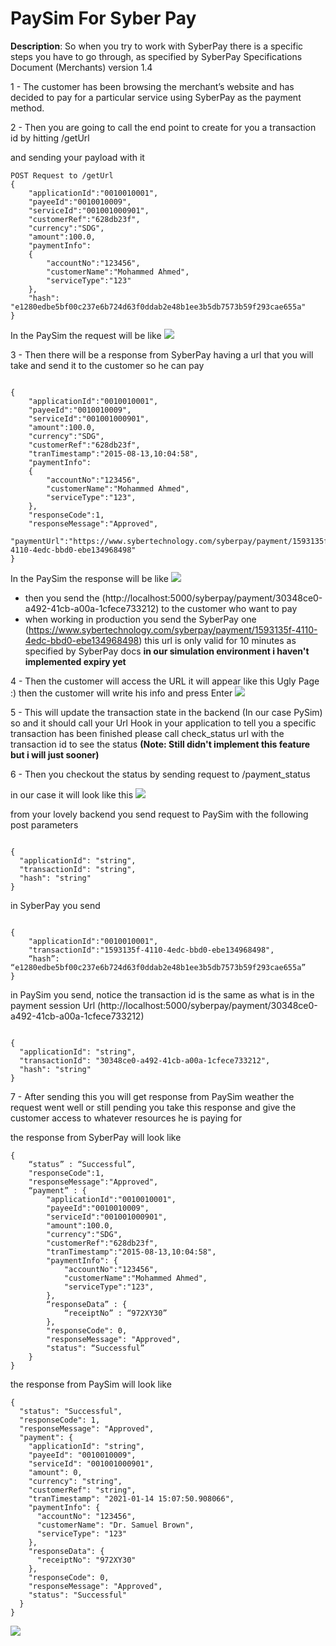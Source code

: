 # PaySim For Syber Pay

**Description**:  So when you try to work with SyberPay there is a specific 
steps you have to go through, as specified by SyberPay Specifications Document
(Merchants) version 1.4

 
1 - The customer has been browsing the merchant’s website and has decided to
pay for a particular service using SyberPay as the payment method.

2 - Then you are going to call the end point to create for you a transaction id
by hitting /getUrl

and sending your payload with it
```
POST Request to /getUrl
{
    "applicationId":"0010010001",
    "payeeId":"0010010009",
    "serviceId":"001001000901",
    "customerRef":"628db23f",
    "currency":"SDG",
    "amount":100.0,
    "paymentInfo":
    {
        "accountNo":"123456",
        "customerName":"Mohammed Ahmed",
        "serviceType":"123"
    },
    "hash": "e1280edbe5bf00c237e6b724d63f0ddab2e48b1ee3b5db7573b59f293cae655a"
}
```
In the PaySim the request will be like
![](./assets/getUrl.png)

3 - Then there will be a response from SyberPay having a url that you will
take and send it to the customer so he can pay 

```

{
    "applicationId":"0010010001",
    "payeeId":"0010010009",
    "serviceId":"001001000901",
    "amount":100.0,
    "currency":"SDG",
    "customerRef":"628db23f",
    "tranTimestamp":"2015-08-13,10:04:58",
    "paymentInfo":
    {
        "accountNo":"123456",
        "customerName":"Mohammed Ahmed",
        "serviceType":"123",
    },
    "responseCode":1,
    "responseMessage":"Approved",
    "paymentUrl":"https://www.sybertechnology.com/syberpay/payment/1593135f-4110-4edc-bbd0-ebe134968498"
}

```
In the PaySim the response will be like
![](./assets/getUrl__response.png)

- then you send the (http://localhost:5000/syberpay/payment/30348ce0-a492-41cb-a00a-1cfece733212) to the 
customer who want to pay
- when working in production you send the SyberPay one 
(https://www.sybertechnology.com/syberpay/payment/1593135f-4110-4edc-bbd0-ebe134968498)
this url is only valid for 10 minutes as specified by SyberPay docs 
**in our simulation environment i haven't implemented expiry yet**

4 - Then the customer will access the URL it will appear like this Ugly Page :)
then the customer will write his info and press Enter
![](./assets/getUrl__response.png)

5 - This will update the transaction state in the backend (In our case PySim) so
and it should call your Url Hook in your application to tell you a specific transaction
has been finished please call check_status url with the transaction id to
see the status **(Note: Still didn't implement this feature but i will just sooner)**

6 - Then you checkout the status by sending request to /payment_status

in our case it will look like this
![](./assets/payment_status_url.png)

from your lovely backend you send request to PaySim with the following post 
parameters

```

{
  "applicationId": "string",
  "transactionId": "string",
  "hash": "string"
}

```

in SyberPay you send 

```

{
    "applicationId":"0010010001",
    "transactionId":"1593135f-4110-4edc-bbd0-ebe134968498",
    “hash”: “e1280edbe5bf00c237e6b724d63f0ddab2e48b1ee3b5db7573b59f293cae655a”
}

```

in PaySim you send, notice the transaction id is the same as what is in the 
payment session Url (http://localhost:5000/syberpay/payment/30348ce0-a492-41cb-a00a-1cfece733212)

```

{
  "applicationId": "string",
  "transactionId": "30348ce0-a492-41cb-a00a-1cfece733212",
  "hash": "string"
}

```

7 - After sending this you will get response from PaySim weather the request 
went well or still pending
you take this response and give the customer access to whatever resources
he is paying for

the response from SyberPay will look like

```
{
    “status” : “Successful”,
    "responseCode":1,
    "responseMessage":"Approved",
    “payment” : {
        "applicationId":"0010010001",
        "payeeId":"0010010009",
        "serviceId":"001001000901",
        "amount":100.0,
        "currency":"SDG",
        "customerRef":"628db23f",
        "tranTimestamp":"2015-08-13,10:04:58",
        "paymentInfo": {
            "accountNo":"123456",
            "customerName":"Mohammed Ahmed",
            "serviceType":"123",
        },
        “responseData” : {
            “receiptNo” : “972XY30”
        },
        "responseCode": 0,
        "responseMessage": "Approved",
        "status": “Successful”
    }
}
```

the response from PaySim will look like

```
{
  "status": "Successful",
  "responseCode": 1,
  "responseMessage": "Approved",
  "payment": {
    "applicationId": "string",
    "payeeId": "0010010009",
    "serviceId": "001001000901",
    "amount": 0,
    "currency": "string",
    "customerRef": "string",
    "tranTimestamp": "2021-01-14 15:07:50.908066",
    "paymentInfo": {
      "accountNo": "123456",
      "customerName": "Dr. Samuel Brown",
      "serviceType": "123"
    },
    "responseData": {
      "receiptNo": "972XY30"
    },
    "responseCode": 0,
    "responseMessage": "Approved",
    "status": "Successful"
  }
}
```
![](./assets/payment_status_url__response.png)